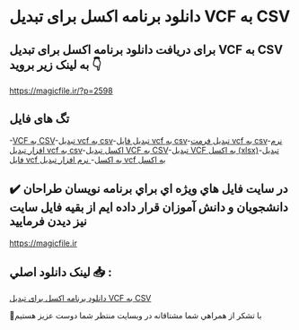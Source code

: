 # دانلود برنامه اکسل برای تبدیل VCF به CSV

## برای دریافت دانلود برنامه اکسل برای تبدیل VCF به CSV به لینک زیر بروید 👇

https://magicfile.ir/?p=2598

## تگ های فایل

-[VCF به CSV](https://magicfile.ir/product/%d8%a8%d8%b1%d9%86%d8%a7%d9%85%d9%87-%d8%a7%da%a9%d8%b3%d9%84-%d8%a8%d8%b1%d8%a7%db%8c%d8%aa%d8%a8%d8%af%db%8c%d9%84-vcf-%d8%a8%d9%87-csv/)-[تبدیل vcf به csv](https://magicfile.ir/product/%d8%a8%d8%b1%d9%86%d8%a7%d9%85%d9%87-%d8%a7%da%a9%d8%b3%d9%84-%d8%a8%d8%b1%d8%a7%db%8c%d8%aa%d8%a8%d8%af%db%8c%d9%84-vcf-%d8%a8%d9%87-csv/)-[تبدیل فایل vcf به csv](https://magicfile.ir/product/%d8%a8%d8%b1%d9%86%d8%a7%d9%85%d9%87-%d8%a7%da%a9%d8%b3%d9%84-%d8%a8%d8%b1%d8%a7%db%8c%d8%aa%d8%a8%d8%af%db%8c%d9%84-vcf-%d8%a8%d9%87-csv/)-[تبدیل فرمت vcf به csv](https://magicfile.ir/product/%d8%a8%d8%b1%d9%86%d8%a7%d9%85%d9%87-%d8%a7%da%a9%d8%b3%d9%84-%d8%a8%d8%b1%d8%a7%db%8c%d8%aa%d8%a8%d8%af%db%8c%d9%84-vcf-%d8%a8%d9%87-csv/)-[نرم افزار تبدیل vcf به csv](https://magicfile.ir/product/%d8%a8%d8%b1%d9%86%d8%a7%d9%85%d9%87-%d8%a7%da%a9%d8%b3%d9%84-%d8%a8%d8%b1%d8%a7%db%8c%d8%aa%d8%a8%d8%af%db%8c%d9%84-vcf-%d8%a8%d9%87-csv/)-[اکسل تبدیل VCF به CSV](https://magicfile.ir/product/%d8%a8%d8%b1%d9%86%d8%a7%d9%85%d9%87-%d8%a7%da%a9%d8%b3%d9%84-%d8%a8%d8%b1%d8%a7%db%8c%d8%aa%d8%a8%d8%af%db%8c%d9%84-vcf-%d8%a8%d9%87-csv/)-[تبدیل VCF به اکسل (xlsx)](https://magicfile.ir/product/%d8%a8%d8%b1%d9%86%d8%a7%d9%85%d9%87-%d8%a7%da%a9%d8%b3%d9%84-%d8%a8%d8%b1%d8%a7%db%8c%d8%aa%d8%a8%d8%af%db%8c%d9%84-vcf-%d8%a8%d9%87-csv/)-[تبدیل فایل vcf به اکسل](https://magicfile.ir/product/%d8%a8%d8%b1%d9%86%d8%a7%d9%85%d9%87-%d8%a7%da%a9%d8%b3%d9%84-%d8%a8%d8%b1%d8%a7%db%8c%d8%aa%d8%a8%d8%af%db%8c%d9%84-vcf-%d8%a8%d9%87-csv/)-[ نرم افزار تبدیل vcf به اکسل](https://magicfile.ir/product/%d8%a8%d8%b1%d9%86%d8%a7%d9%85%d9%87-%d8%a7%da%a9%d8%b3%d9%84-%d8%a8%d8%b1%d8%a7%db%8c%d8%aa%d8%a8%d8%af%db%8c%d9%84-vcf-%d8%a8%d9%87-csv/)

## ✔️ در سايت فايل هاي ويژه اي براي برنامه نويسان طراحان دانشجويان و دانش آموزان قرار داده ايم از بقيه فايل سايت نيز ديدن فرماييد

https://magicfile.ir


## لينک دانلود اصلي 📥 :

[دانلود برنامه اکسل برای تبدیل VCF به CSV](https://magicfile.ir/product/%d8%a8%d8%b1%d9%86%d8%a7%d9%85%d9%87-%d8%a7%da%a9%d8%b3%d9%84-%d8%a8%d8%b1%d8%a7%db%8c%d8%aa%d8%a8%d8%af%db%8c%d9%84-vcf-%d8%a8%d9%87-csv/) 


🙏با تشکر از همراهي شما مشتاقانه در وبسایت منتظر شما دوست عزیز هستیم

